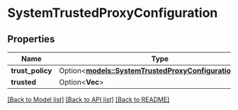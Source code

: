 # SystemTrustedProxyConfiguration

## Properties

Name | Type | Description | Notes
------------ | ------------- | ------------- | -------------
**trust_policy** | Option<[**models::SystemTrustedProxyConfigurationPolicy**](SystemTrustedProxyConfigurationPolicy.md)> |  | [optional]
**trusted** | Option<**Vec<String>**> |  | [optional]

[[Back to Model list]](../README.md#documentation-for-models) [[Back to API list]](../README.md#documentation-for-api-endpoints) [[Back to README]](../README.md)


